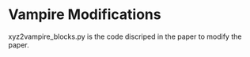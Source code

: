 # Vampire Modifications
xyz2vampire_blocks.py is the code discriped in the paper to modify the paper.
